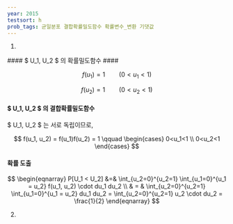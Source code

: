 ```yaml
---
year: 2015
testsort: h
prob_tags: 균일분포 결합확률밀도함수 확률변수_변환 기댓값
---
```

1)

<div>
#### $ U_1, U_2 $ 의 확률밀도함수 ####

$$ f(u_1) = 1 \qquad (0<u_1<1) $$

$$ f(u_2) = 1 \qquad (0<u_2<1) $$

#### $ U_1, U_2 $ 의 결합확률밀도함수 ####

$ U_1, U_2 $ 는 서로 독립이므로,

$$ f(u_1, u_2) = f(u_1)f(u_2) = 1 \qquad \begin{cases}
0<u_1<1 \\
0<u_2<1
\end{cases} $$

#### 확률 도출 ####

$$ \begin{eqnarray}
P[U_1 < U_2] &=& \int_{u_2=0}^{u_2=1} \int_{u_1=0}^{u_1 = u_2}  f(u_1, u_2) \cdot du_1 du_2 \\
& = & \int_{u_2=0}^{u_2=1} \int_{u_1=0}^{u_1 = u_2} du_1 du_2
= \int_{u_2=0}^{u_2=1} u_2 \cdot du_2 = \frac{1}{2}
\end{eqnarray} $$

</div>

2)

<div>

</div>

